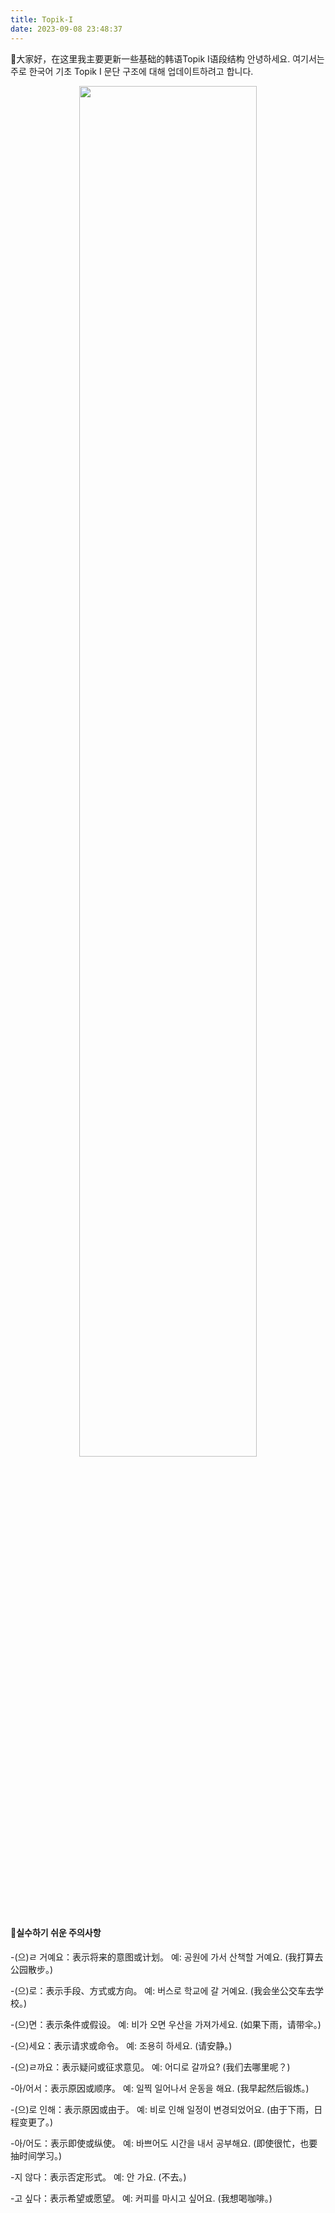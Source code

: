 ```yaml
---
title: Topik-I
date: 2023-09-08 23:48:37
---
```

👋大家好，在这里我主要更新一些基础的韩语Topik I语段结构
안녕하세요. 여기서는 주로 한국어 기초 Topik I 문단 구조에 대해 업데이트하려고 합니다.

<div align="center">
  <img src="https://picss.sunbangyan.cn/2023/11/16/0ab401e245a878c8da89ba80b1cf1ad8.png" width="75%">
</div>

#### 🔴실수하기 쉬운 주의사항

-(으)ㄹ 거예요：表示将来的意图或计划。
예: 공원에 가서 산책할 거예요. (我打算去公园散步。)

-(으)로：表示手段、方式或方向。
예: 버스로 학교에 갈 거예요. (我会坐公交车去学校。)

-(으)면：表示条件或假设。
예: 비가 오면 우산을 가져가세요. (如果下雨，请带伞。)

-(으)세요：表示请求或命令。
예: 조용히 하세요. (请安静。)

-(으)ㄹ까요：表示疑问或征求意见。
예: 어디로 갈까요? (我们去哪里呢？)

-아/어서：表示原因或顺序。
예: 일찍 일어나서 운동을 해요. (我早起然后锻炼。)

-(으)로 인해：表示原因或由于。
예: 비로 인해 일정이 변경되었어요. (由于下雨，日程变更了。)

-아/어도：表示即使或纵使。
예: 바쁘어도 시간을 내서 공부해요. (即使很忙，也要抽时间学习。)

-지 않다：表示否定形式。
예: 안 가요. (不去。)

-고 싶다：表示希望或愿望。
예: 커피를 마시고 싶어요. (我想喝咖啡。)

